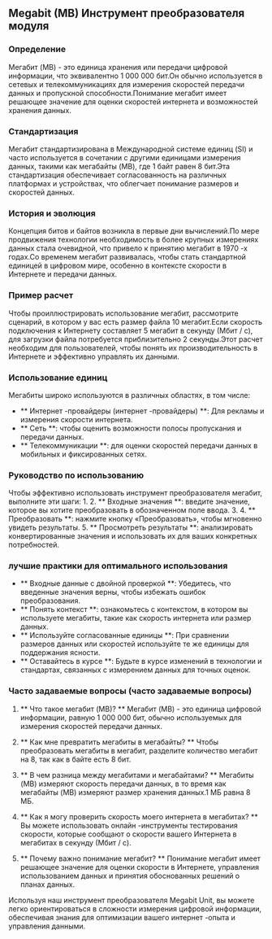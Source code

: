 ## Megabit (MB) Инструмент преобразователя модуля

### Определение
Мегабит (MB) - это единица хранения или передачи цифровой информации, что эквивалентно 1 000 000 бит.Он обычно используется в сетевых и телекоммуникациях для измерения скоростей передачи данных и пропускной способности.Понимание мегабит имеет решающее значение для оценки скоростей интернета и возможностей хранения данных.

### Стандартизация
Мегабит стандартизирована в Международной системе единиц (SI) и часто используется в сочетании с другими единицами измерения данных, такими как мегабайты (MB), где 1 байт равен 8 бит.Эта стандартизация обеспечивает согласованность на различных платформах и устройствах, что облегчает понимание размеров и скоростей данных.

### История и эволюция
Концепция битов и байтов возникла в первые дни вычислений.По мере продвижения технологии необходимость в более крупных измерениях данных стала очевидной, что привело к принятию мегабит в 1970 -х годах.Со временем мегабит развивалась, чтобы стать стандартной единицей в цифровом мире, особенно в контексте скорости в Интернете и передачи данных.

### Пример расчет
Чтобы проиллюстрировать использование мегабит, рассмотрите сценарий, в котором у вас есть размер файла 10 мегабит.Если скорость подключения к Интернету составляет 5 мегабит в секунду (Мбит / с), для загрузки файла потребуется приблизительно 2 секунды.Этот расчет необходим для пользователей, чтобы понять их производительность в Интернете и эффективно управлять их данными.

### Использование единиц
Мегабиты широко используются в различных областях, в том числе:
- ** Интернет -провайдеры (интернет -провайдеры) **: Для рекламы и измерения скорости интернета.
- ** Сеть **: чтобы оценить возможности полосы пропускания и передачи данных.
- ** Телекоммуникации **: для оценки скоростей передачи данных в мобильных и фиксированных сетях.

### Руководство по использованию
Чтобы эффективно использовать инструмент преобразователя мегабит, выполните эти шаги:
1.
2. ** Входные значения **: введите значение, которое вы хотите преобразовать в обозначенном поле ввода.
3.
4. ** Преобразовать **: нажмите кнопку «Преобразовать», чтобы мгновенно увидеть результаты.
5. ** Просмотреть результаты **: анализировать конвертированные значения и использовать их для ваших конкретных потребностей.

### лучшие практики для оптимального использования
- ** Входные данные с двойной проверкой **: Убедитесь, что введенные значения верны, чтобы избежать ошибок преобразования.
- ** Понять контекст **: ознакомьтесь с контекстом, в котором вы используете мегабиты, такие как скорость интернета или размер данных.
- ** Используйте согласованные единицы **: При сравнении размеров данных или скоростей используйте те же единицы для поддержания ясности.
- ** Оставайтесь в курсе **: Будьте в курсе изменений в технологии и стандартах, связанных с измерением данных для точных оценок.

### Часто задаваемые вопросы (часто задаваемые вопросы)

1. ** Что такое мегабит (MB)? **
Мегабит (MB) - это единица цифровой информации, равную 1 000 000 бит, обычно используемых для измерения скоростей передачи данных.

2. ** Как мне превратить мегабиты в мегабайты? **
Чтобы преобразовать мегабиты в мегабит, разделите количество мегабит на 8, так как в байте есть 8 бит.

3. ** В чем разница между мегабитами и мегабайтами? **
Мегабиты (MB) измеряют скорость передачи данных, в то время как мегабайты (MB) измеряют размер хранения данных.1 МБ равна 8 МБ.

4. ** Как я могу проверить скорость моего интернета в мегабитах? **
Вы можете использовать онлайн -инструменты тестирования скорости, которые сообщают о скорости вашего Интернета в мегабитах в секунду (Мбит / с).

5. ** Почему важно понимание мегабит? **
Понимание мегабит имеет решающее значение для оценки скорости в Интернете, управления использованием данных и принятия обоснованных решений о планах данных.

Используя наш инструмент преобразователя Megabit Unit, вы можете легко ориентироваться в сложности измерения цифровой информации, обеспечивая знания для оптимизации вашего интернет -опыта и управления данными.